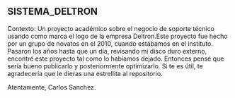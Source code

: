 ## SISTEMA_DELTRON
Contexto: Un proyecto académico sobre el negocio de soporte técnico usando como marca el logo de la empresa Deltron.Este proyecto fue hecho por un grupo de novatos en el 2010, cuando estábamos en el instituto. Pasaron los años hasta que un día, revisando mi disco duro externo, encontré este proyecto tal como lo habíamos dejado. Entonces pensé que sería bueno publicarlo y posteriormente optimizarlo. Si te es útil, te agradecería que le dieras una estrellita al repositorio.

Atentamente, Carlos Sanchez.
